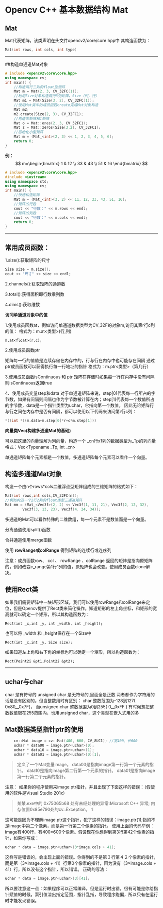 # Opencv C++ 基本数据结构 Mat

## Mat

Mat代表矩阵，该类声明在头文件opencv2/core/core.hpp中
其构造函数为：

```C++
Mat(int rows, int cols, int type)
```

---

##构造单通道Mat对象

```C++
# include <opencv2\core\core.hpp>
using namespace cv;
int main() {
	//构造两行三列的float型矩阵
	Mat m = Mat(2, 3, CV_32FC(1));
	//利用Size对象构造两行3列矩阵，Size（列，行）
	Mat m1 = Mat(Size(3, 2), CV_32FC(1));
	//使用Mat类中的成员函数create完成Mat对象构造
	Mat m2;
	m2.create(Size(2, 3), CV_32FC1);
	//构造零矩阵和1矩阵
	Mat o = Mat::ones(2, 3, CV_32FC1);
	Mat z = Mat::zeros(Size(3,2), CV_32FC1);
	//初始化小型矩阵
	Mat m = (Mat_<int>(2, 3) << 1, 2, 3, 4, 5, 6);
	return 0;
}
```
 
**例：**
$$
m=\begin{bmatrix}
1 & 12 \\
33 & 43 \\
51 & 16    
\end{bmatrix}
$$

```C++
# include <opencv2\core\core.hpp>
#include <iostream>
using namespace std;
using namespace cv;
int main() {
	//快速构造矩阵
	Mat m = (Mat_<int>(3, 2) << 11, 12, 33, 43, 51, 16);
	//矩阵的行数
	cout << "行数：" << m.rows << endl;
	//矩阵的列数
	cout << "行数：" << m.cols << endl;
	return 0;
}
```

---

##  常用成员函数：

1.size():获取矩阵的尺寸

```C++
Size size = m.size();
cout << "尺寸" << size << endl;
```

2.channels():获取矩阵的通道数

3.total():获得面积即行数乘列数

4.dims():获取维数

**访问单通道对象中的值**

1.使用成员函数at，例如访问单通道数据类型为CV_32F的对象m,访问其第r行c列的值：
格式为：m.at<类型>(行,列)

`m.at<float>(r,c);`

2.使用成员函数ptr

矩阵每一行的值值是连续存储在内存中的，行与行在内存中也可能存在间隔
通过ptr成员函数可以获得执行每一行地址的指针
格式为：m.ptr<类型>（第几行）

3.使用成员函数isContinuous 和 ptr
矩阵在存储时如果每一行在内存中没有间隔则isContinuous返回true

4、使用成员变量step和data
对于单通道矩阵来说，step[0]代表每一行所占的字节数，如果有间隔则间隔也作为字节数被计算在内；step[1]代表每一个数值所占的字节数，data是一个指针类型为uchar，它指向第一个数值。
因此无论矩阵行与行之间在内存中是否有间隔，都可以使用以下代码来访问第r行c列：

```C++
*((int *)(m.data+m.step[0]*r+c*m.step[1]))
```

**向量类Vec(构建多通道Mat的基础)**

可以把这里的向量理解为列向量，构造一个 _cn行x1列的数据类型为_Tp的列向量格式：Vec<Typename _Tp, int _cn>

单通道矩阵每个元素都是一个数值，多通道矩阵每个元素可以看作一个向量。

## 构造多通道Mat对象

构造一个由n个rows*cols二维浮点型矩阵组成的三维矩阵的格式如下：
```C++
Mat(int rows,int cols,CV_32FC(n));
//例如构造一个2行2列的float类型三通道矩阵
Mat mm = (Mat_<Vec3f>(2, 2) << Vec3f(1, 11, 21), Vec3f(2, 12, 32),
		Vec3f(3, 13, 23), Vec3f(4, 24, 34));

```

多通道的Mat可以看作特殊的二维数组，每一个元素不是数值而是一个向量。

分离通道使用split()函数

合并通道使用merge函数

使用 **rowRange或colRange** 得到矩阵的连续行或连序列

注意：成员函数row、 col 、 rowRange 、colRange 返回的矩阵是指向原矩阵的，例如改变c_range第1行1列的值，原矩阵也会改变。使用成员函数clone解决。

## 使用Rect类

如果我们需要矩阵中一块矩形区域，我们可以使用rowRange和colRange来定位，但是Opencv提供了Rect类来简化操作。知道矩形的左上角坐标，和矩形的宽高就可以确定一个矩形，所以其构造函数为：

`Rect(int _x,int _y, int _width, int _height);`

也可以将 _width 和 _height保存在一个Size中

`Rect(int _x,int _y, Size size);`

如果知道左上角和右下角的坐标也可以确定一个矩形，所以构造函数为：

`Rect(Point2i &pt1,Point2i &pt2);`

---

## uchar与char

char 是有符号的 unsigned char 是无符号的,里面全是正数 两者都作为字符用的话是没有区别的，但当整数用时有区别： char 整数范围为-128到127( 0x80__0x7F)， 而unsigned char 整数范围为0到255( 0__0xFF ) 有时候想把整数数值限在255范围内，也用unsigned char，这个类型在嵌入式用的多

## Mat数据类型指针ptr的使用

```C++
    cv::Mat image = cv::Mat(400, 600, CV_8UC1); //宽400，长600
    uchar * data00 = image.ptr<uchar>(0);
    uchar * data10 = image.ptr<uchar>(1);
    uchar * data01 = image.ptr<uchar>(0)[1];
```

>定义了一个Mat变量image。
data00是指向image第一行第一个元素的指针。
data10是指向image第二行第一个元素的指针。
data01是指向image第一行第二个元素的指针。

注意： 
如果你的程序使用来image.ptr指针，并且出现了下面这样的错误：（假使用的软件是Visual Studio 201x）
>某某.exe中的 0x75065b68 处有未经处理的异常:Microsoft C++ 异常; 内存位置0x85e790处的cv::Exception。
1

这可能是因为不理解image.ptr这个指针，犯了这样的错误：image.ptr(1);指的不是image中第二个像素，而是第一行第二个像素的指针。 
使用上面的代码举例：image有400行，有400*600个像素。假设现在你想得到第3行第42个像素的指针，如果你写成：

```C++
uchar * data = image.ptr<uchar>(3*image.cols + 41);
```

这样写是错误的，会出现上面的错误。你得到的不是第３行第４２个像素的指针，而是第（3×image.cols + 41）行第0个像素的指针，因为没有（3×image.cols + 41）行，所以没有这个指针，所以错误。 
正确的写法：

```C++
uchar * data = image.ptr<uchar>(3)[41];
```

所以要注意这一点：如果程序可以正常编译，但是运行时出错，很有可能是你给指针赋值的时候，索引值溢出指定范围，指针乱指，导致程序跑偏，所以只有在运行时才能发现错误。









